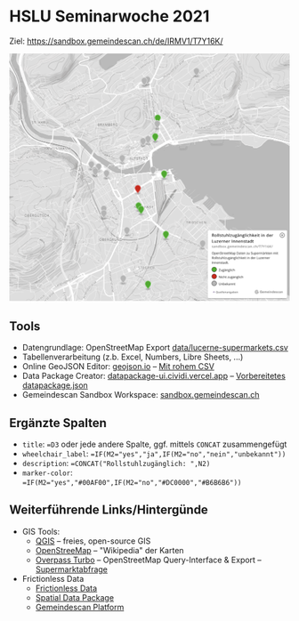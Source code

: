 # HSLU Seminarwoche 2021

Ziel: https://sandbox.gemeindescan.ch/de/IRMV1/T7Y16K/

![](img/supermarkets-lucerne.png)

## Tools
- Datengrundlage: OpenStreetMap Export [data/lucerne-supermarkets.csv](data/lucerne-supermarkets.csv)
- Tabellenverarbeitung (z.b. Excel, Numbers, Libre Sheets, ...)
- Online GeoJSON Editor: [geojson.io](https://geojson.io) – [Mit rohem CSV](https://geojson.io/#id=github:cividi/hslu-seminarwoche/blob/main/data/lucerne-supermarkets.geojson)
- Data Package Creator: [datapackage-ui.cividi.vercel.app](https://datapackage-ui.cividi.vercel.app) – [Vorbereitetes datapackage.json](data/datapackage.json)
- Gemeindescan Sandbox Workspace: [sandbox.gemeindescan.ch](https://sandbox.gemeindescan.ch/de/IRMV1/T7Y16K/)

## Ergänzte Spalten

- `title`: `=D3` oder jede andere Spalte, ggf. mittels `CONCAT` zusammengefügt
- `wheelchair_label`: `=IF(M2="yes","ja",IF(M2="no","nein","unbekannt"))`
- `description`: `=CONCAT("Rollstuhlzugänglich: ",N2)`
- `marker-color`: `=IF(M2="yes","#00AF00",IF(M2="no","#DC0000","#B6B6B6"))`

## Weiterführende Links/Hintergünde
- GIS Tools:
    - [QGIS](https://qgis.org) – freies, open-source GIS
    - [OpenStreeMap](https://openstreetmap.org) – "Wikipedia" der Karten
    - [Overpass Turbo](https://overpass-turbo.eu) – OpenStreetMap Query-Interface & Export – [Supermarktabfrage](https://overpass-turbo.eu/s/13se)
- Frictionless Data
    - [Frictionless Data](https://frictionlessdata.io)
    - [Spatial Data Package](https://github.com/cividi/spatial-data-package-spec)
    - [Gemeindescan Platform](https://github.com/cividi/spatial-data-package-platform)